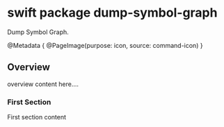 # swift package dump-symbol-graph

Dump Symbol Graph.

@Metadata {
    @PageImage(purpose: icon, source: command-icon)
}

## Overview

overview content here....

### First Section

First section content
